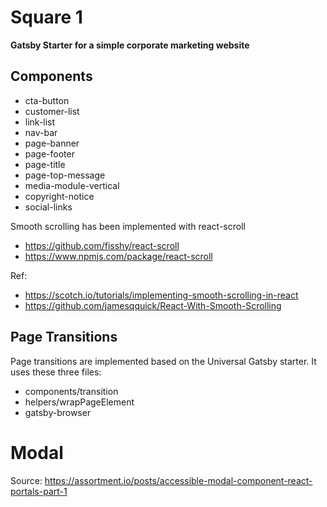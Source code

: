 # Square 1 
**Gatsby Starter for a simple corporate marketing website**

## Components
- cta-button
- customer-list
- link-list
- nav-bar
- page-banner
- page-footer
- page-title
- page-top-message
- media-module-vertical
- copyright-notice
- social-links

Smooth scrolling has been implemented with react-scroll 
- https://github.com/fisshy/react-scroll
- https://www.npmjs.com/package/react-scroll

Ref: 
- https://scotch.io/tutorials/implementing-smooth-scrolling-in-react
- https://github.com/jamesqquick/React-With-Smooth-Scrolling



## Page Transitions
Page transitions are implemented based on the Universal Gatsby starter. It uses these three files:
- components/transition
- helpers/wrapPageElement
- gatsby-browser

# Modal
Source: https://assortment.io/posts/accessible-modal-component-react-portals-part-1